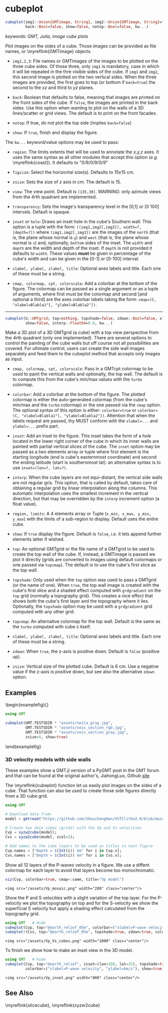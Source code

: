 # cubeplot

```julia
cubeplot(img1::Union{GMTimage, String}, img2::Union{GMTimage, String}="", img3::Union{GMTimage, String}="";
         back::Bool=false, show=false, notop::Bool=false, kw...)
```

*keywords: GMT, Julia, image cube plots*

Plot images on the sides of a cube. Those images can be provided as file names, or \myreflink{GMTimage} objects.

- `img1,2,3`: File names or GMTimages of the images to be plotted on the three cube sides. Of those three, only
  `img1` is mandatory, case in which it will be repeated in the thre visible sides of the cube. If `img1` and
  `img2`, this second image is plotted on the two vertical sides. When the three images are provided, the first
  goes to top (or bottom if `back=true`) the second to the *xz* and third to *yz* planes. 

- `back`: Boolean that defaults to false, meaning that images are printed on the front sides of the cube. If `false`,
  the images are printed in the back sides. Use this option when wanting to plot on the walls of a 3D lines/scatter
  or grid views. The default is to print on the front facades.

- `notop`: If true, do not plot the top side (implies `back=false`)

- `show`: If `true`, finish and display the figure.

The `kw...` keyword/value options may be used to pass:

- `region`: The limits extents that will be used to annotate the *x,y,z* axes. It uses the same syntax as all
  other modules that accept this option (*e.g.* \myreflink{coast}). It defaults to "0/9/0/9/0/9"

- `figsize`: Select the horizontal size(s). Defaults to 15x15 cm.

- `zsize`: Sets the size of *z* axis in cm. The default is 15.

- `view`: The view point. Default is `(135,30)`. WARNING: only azimute views from the 4rth quadrant are implemented.

- `transparency`: Sets the image's transparency level in the [0,1] or [0 100] intervals. Default is opaque.

- `inset` or `hole`: Draws an inset hole in the cube's Southern wall. This option is a tuple with the form:
  ``((img1,img2[,img3]), width=?, [depth=?])`` where ``(img1,img2[,img3])`` are the images of the `north`
  (that is, the plane whose normal is `y`) and `west` (that is, the plane whose normal is `x`)
  and, optionally, `bottom` sides of the inset. The `width` and `depth` are the width and depth of the inset.
  If `depth` is not provided it defaults to `width`. These values **must** be given in percentage of the cube's width
  and can be given in the [0-1] or [0-100] interval.

- `xlabel, ylabel, zlabel, title`: Optional axes labels and title. Each one of these must be a string.

- `cmap, colormap, cpt, colorscale`: Add a colorbar at the bottom of the figure. The colormap can be passed as a
  single argument or as a tuple of arguments, where first must be the colormap and second [and optional a third]
  are the axes colorbar labels taking the form: `cmap=(C, "xlabel=Blabla1"[, "ylabel=Blabla2"])`.

---
```julia
cubeplot(G::GMTgrid; top=nothing, topshade=false, zdown::Bool=false, xlabel="", ylabel="", zlabel="", title="",
         show=false, interp::Float64=0.0, kw...)
```

Make a 3D plot of a 3D GMTgrid (a cube) with a top view perspective from the 4rth quadrant (only one implemented).
There are several options to control the painting of the cube walls but off course not all possibilities are covered.
For ultimate control, users can create the side wall images separately and feed them to the cubeplot method that
accepts only images as input. 

- `cmap, colormap, cpt, colorscale`: Pass in a GMTcpt colormap to be used to paint the vertical walls and
  optionally, the top wall. The default is to compute this from the cube's min/max values with the `turbo` colormap.

- `colorbar`: Add a colorbar at the bottom of the figure. The plotted colormap is either the auto-generated colormap
  (from the cube's min/max and the `turbo` colormap) or the one passed via the `cmap` option. The optional syntax of
  this option is either: `colorbar=true` or `colorbar=(C, "xlabel=Blabla1"[, "ylabel=Blabla2"])`. Attention that when
  the labels request are passed, thy MUST conform with the `xlabel=...` and `ylabel=...` prefix part.

- `inset`: Add an inset to the figure. This inset takes the form of a _hole_ located in the lower right corner of
  the cube in which its inner walls are painted with partial vertical slices of the cube. The `inset` option
  may be passed as a two elements array or tuple where first element is the starting longitude (end is cube's easternmost
  coordinate) and second the ending latitude (start is southernmost lat): an alternative syntax is to use
  `inset=(lon=?, lat=?)`.

- `interp`: When the cube layers are not equi-distant, the vertical side walls are not regular gris. This option,
  that is called by default, takes care of obtaining a regular grid by linear interpolation along the columns.
  This automatic interpolation uses the smallest increment in the vertical direction, but that may be overridden
  by the `interp` increment option (a float value).

- `region, limits`: A 4 elements array or Tuple (`x_min, x_max, y_min, y_max`) with the limits of a sub-region to display.
  Default uses the entire cube.

- `show`: If `true` display the figure. Default is `false`, _i.e._ it lets append further elements latter if wished.

- `top`: An optional GMTgrid or the file name of a GMTgrid to be used to create the top wall of the cube. If, instead,
  a GMTimage is passed we plot it directly (grids are converted to images using default colormaps or one passed via `topcmap`).
  The default is to use the cube's first slice as the top wall.

- `topshade`: Only used when the `top` option was used to pass a GMTgrid (or the name of one). When `true`, the top wall
  image is created with the cube's first slice and a shaded effect computed with `grdgradient` on the `top` grid
  (normally a topography grid). This creates a nice effect that shows both the cube's first layer and the topography where it lies. 
  Optionally, the `topshade` option may be used with a `grdgradient` grid computed with any other grid.

- `topcmap`: An alternative colormap for the top wall. Default is the same as the `turbo` computed with cube `G` itself.

- `xlabel, ylabel, zlabel, title`: Optional axes labels and title. Each one of these must be a string.

- `zdown`: When `true`, the z-axis is positive down. Default is `false` (positive up).

- `zsize`: Vertical size of the plotted cube. Default is 6 cm. Use a negative value if the z-axis is positive down, but
  see also the alternative `zdown` option.

Examples
--------

\begin{examplefig}{}
```julia
using GMT

cubeplot(GMT.TESTSDIR * "assets/seila_gray.jpg",
         GMT.TESTSDIR * "assets/seis_section_rgb.jpg",
         GMT.TESTSDIR * "assets/seis_section_gray.jpg",
         zsize=6, show=true)
```
\end{examplefig}

### 3D velocity models with side walls

These examples show a GMT.jl version of a PyGMT post in the GMT forum and that can be found at the original
author's, JiahongLuo, Github [site](https://github.com/Luojiahong/PyGMT_3D_mapview/blob/main/mapview_3d_earthquake.ipynb)

The \myreflink{cubeplot} function let us easily plot images on the sides of a cube. That function can also be used
to create those side figures directly from a 3D cube grid.

```julia
using GMT

# Download data from:
model = gmtread("https://github.com/ShouchengHan/USTClitho2.0/blob/main/USTClitho2.0.wrst.sea_level.txt");

# Create two data cubes (grids) with the Vp and Vs velocities
Cvp = xyzw2cube(model);
Cvs = xyzw2cube(model, zcol=5);

# Add names to the cube layers to be used as titles in next figure
Cvp.names = ["Depth = $(Int(i)) km" for i in Cvp.v];
Cvs.names = ["Depth = $(Int(i)) km" for i in Cvs.v];
```

Show all 12 layers of the P-waves velocity in a figure. We use a diffent colormap for each layer to avoid that
layers become too monochromatic.

```julia
viz(Cvp, colorbar=true, cmap=:same, title="Vp model")
```

~~~
<img src="/assets/Vp_mosaic.png" width="280" class="center"/>
~~~

Show the P and S velocities with a slight variation of the top layer. For the P-velocity we plot the topography on top
and for the S-velocity we show the superficial S velocity but apply a shading effect calculated from the topography
grid.

```julia
using GMT	# Hide
cubeplot(Cvp, top="@earth_relief_05m", colorbar=("xlabel=P-wave velocity", "ylabel=km/s"), zdown=true, title="Vp model")
cubeplot!(Cvs, top="@earth_relief_05m", topshade=true, zdown=true, colorbar=("xlabel=S-wave velocity", "ylabel=km/s"), xshift=18, title="Vs model", show=true)
```

~~~
<img src="/assets/Vp_Vs_cubes.png" width="1000" class="center"/>
~~~

To finish we show how to make an inset view in the 3D model.

```julia
using GMT	# Hide
cubeplot(Cvp, top="@earth_relief", inset=(lon=100, lat=35), topshade=true, zdown=true,
         colorbar=("xlabel=P-wave velocity", "ylabel=km/s"), show=true)
```

~~~
<img src="/assets/Vp_inset.png" width="800" class="center"/>
~~~

See Also
--------

\myreflink{slicecube}, \myreflink{xyzw2cube}
